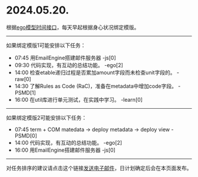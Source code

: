 # 2024.05.20.

根据[ego模型时间接口](https://gitee.com/hyg/blog/blob/master/timeflow.md)，每天早起根据身心状况绑定模版。

---
如果绑定模版1可能安排以下任务：

- 07:45	用EmailEngine搭建邮件服务器 -js[0]
- 09:30	代码实现，有互动的总结功能。 -ego[2]
- 14:00	检查etable递归过程是否累加amount字段而未检查unit字段的。 -raw[0]
- 14:30	了解Rules as Code (RaC)，准备在metadata中增加code字段。 -PSMD[1]
- 16:00	在util库进行单元测试，在实践中学习。 -learn[0]

---
如果绑定模版2可能安排以下任务：

- 07:45	term + COM matedata -> deploy metadata -> deploy view -PSMD[0]
- 14:00	代码实现，有互动的总结功能。 -ego[2]
- 16:00	用EmailEngine搭建邮件服务器 -js[0]

---
对任务排序的建议请点击这个链接<a href="mailto:huangyg@mars22.com?subject=关于2024.05.20.任务排序的建议&body=date: 20240520%0D%0Afile: ../../blog/release/time/d.20240520.md%0D%0A---请勿修改邮件主题及以上内容---%0D%0A">发送电子邮件</a>，日计划确定后会在本页面发布。